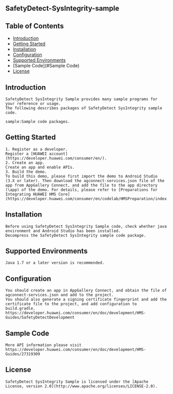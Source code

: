 ## SafetyDetect-SysIntegrity-sample


## Table of Contents

 * [Introduction](#introduction)
 * [Getting Started](#Getting-Started)
 * [Installation](#installation)
 * [Configuration ](#configuration )
 * [Supported Environments](#supported-environments)
 * [Sample Code](#Sample Code)
 * [License](#license)


## Introduction
    SafetyDetect SysIntegrity Sample provides many sample programs for your reference or usage.
    The following describes packages of SafetyDetect SysIntegrity sample code.
    
    sample:Sample code packages. 

## Getting Started

    1. Register as a developer.
    Register a [HUAWEI account](https://developer.huawei.com/consumer/en/).
    2. Create an app.
    Create an app and enable APIs.
    3. Build the demo.
    To build this demo, please first import the demo to Android Studio (3.X or later). Then download the agconnect-services.json file of the app from AppGallery Connect, and add the file to the app directory (\app) of the demo. For details, please refer to [Preparations for Integrating HUAWEI HMS Core](https://developer.huawei.com/consumer/en/codelab/HMSPreparation/index.html)
	
## Installation
    Before using SafetyDetect SysIntegrity Sample code, check whether java environment and Android Studio has been installed. 
    Decompress the SafetyDetect SysIntegrity sample code package.

## Supported Environments
	Java 1.7 or a later version is recommended.

## Configuration 
    You should create an app in AppGallery Connect, and obtain the file of agconnect-services.json and add to the project.
    You should also generate a signing certificate fingerprint and add the certificate file to the project, and add configuration to build.gradle.
    https://developer.huawei.com/consumer/en/doc/development/HMS-Guides/SafetyDetectDevelopment

## Sample Code
    More API information please visit 
    https://developer.huawei.com/consumer/en/doc/development/HMS-Guides/27319309

##  License
    SafetyDetect SysIntegrity Sample is licensed under the [Apache License, version 2.0](http://www.apache.org/licenses/LICENSE-2.0).

